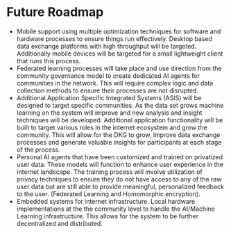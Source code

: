 # Future Roadmap
- Mobile support using multiple optimization techniques for software and hardware processes to ensure things run effectively. 
Desktop based data exchange platforms with high throughput will be targeted. Additionally mobile devices will be targeted for a small lightweight client that runs this process. 
- Federated learning processes will take place and use direction from the community governance model to create dedicated AI agents for communities in the network. This will require complex logic and data collection methods to ensure their processes are not disrupted. 
- Additional Application Specific Integrated Systems (ASIS) will be designed to target specific communities. As the data set grows machine learning on the system will improve and new analysis and insight techniques will be developed. Additional application functionality will be built to target various roles in the internet ecosystem and grow the community. This will allow for the DKG to grow, improve data exchange processes and generate valuable insights for participants at each stage of the process. 
- Personal AI agents that have been customized and trained on privatized user data. These models will function to enhance user experience in the internet landscape. The training process will involve utilization of privacy techniques to ensure they do not have access to any of the raw user data but are still able to provide meaningful, personalized feedback to the user. (Federated Learning and Homomorphic encryption).
- Embedded systems for internet infrastructure. Local hardware implementations at the the community level to handle the AI/Machine Learning infrastructure. This allows for the system to be further decentralized and distributed. 
